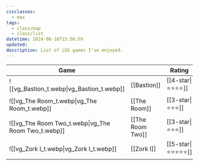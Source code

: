 ```yaml
---
cssclasses:
  - max
tags:
  - class/map
  - class/list
datetime: 2024-08-16T15:56:59
updated: 
description: List of iOS games I've enjoyed.
---
```

<!-- QueryToSerialize: table without id embed(link(thumbnail)) as "Game", file.link as "", rating as Rating, link(split( filter(file.tags, (t) => startswith(t, "#status") )[0], "/" )[1]) as Status from #class/video-game where contains(platform, [[iOS]]) sort file.name -->
<!-- SerializedQuery: table without id embed(link(thumbnail)) as "Game", file.link as "", rating as Rating, link(split( filter(file.tags, (t) => startswith(t, "#status") )[0], "/" )[1]) as Status from #class/video-game where contains(platform, [[iOS]]) sort file.name -->

| Game                                                                     |                                                | Rating                                 | Status                                   |
| ------------------------------------------------------------------------ | ---------------------------------------------- | -------------------------------------- | ---------------------------------------- |
| ![[vg_Bastion_t.webp\|vg_Bastion_t.webp]]           | [[Bastion]]           | [[4-star\|⭐️⭐️⭐️⭐️]]   | [[completed]] |
| ![[vg_The Room_t.webp\|vg_The Room_t.webp]]         | [[The Room]]         | [[3-star\|⭐️⭐️⭐️]]     | [[completed]] |
| ![[vg_The Room Two_t.webp\|vg_The Room Two_t.webp]] | [[The Room Two]] | [[3-star\|⭐️⭐️⭐️]]     | [[completed]] |
| ![[vg_Zork I_t.webp\|vg_Zork I_t.webp]]             | [[Zork I]]             | [[5-star\|⭐️⭐️⭐️⭐️⭐️]] | [[completed]] |
<!-- SerializedQuery END -->
